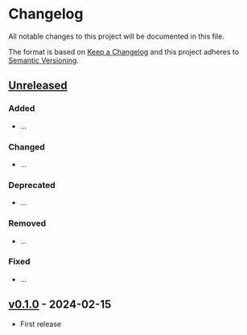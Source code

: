 # Changelog

All notable changes to this project will be documented in this file.

The format is based on [Keep a Changelog](http://keepachangelog.com/en/1.0.0/)
and this project adheres to [Semantic Versioning](http://semver.org/spec/v2.0.0.html).

## [Unreleased]

### Added

- ...

### Changed

- ...

### Deprecated

- ...

### Removed

- ...

### Fixed

- ...

## [v0.1.0] - 2024-02-15

- First release

[Unreleased]: <https://github.com/radiantearth/stac-spec/compare/v0.1.0...main>
[v0.1.0]: <https://github.com/radiantearth/stac-spec/tree/v0.1.0>
